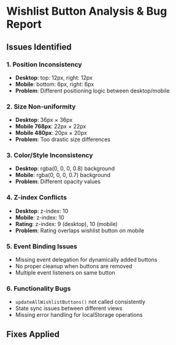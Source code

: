 # Wishlist Button Analysis & Bug Report

## Issues Identified

### 1. **Position Inconsistency**
- **Desktop**: top: 12px, right: 12px
- **Mobile**: bottom: 6px, right: 6px
- **Problem**: Different positioning logic between desktop/mobile

### 2. **Size Non-uniformity**
- **Desktop**: 36px × 36px
- **Mobile 768px**: 22px × 22px  
- **Mobile 480px**: 20px × 20px
- **Problem**: Too drastic size differences

### 3. **Color/Style Inconsistency**
- **Desktop**: rgba(0, 0, 0, 0.8) background
- **Mobile**: rgba(0, 0, 0, 0.7) background
- **Problem**: Different opacity values

### 4. **Z-index Conflicts**
- **Desktop**: z-index: 10
- **Mobile**: z-index: 10
- **Rating**: z-index: 9 (desktop), 10 (mobile)
- **Problem**: Rating overlaps wishlist button on mobile

### 5. **Event Binding Issues**
- Missing event delegation for dynamically added buttons
- No proper cleanup when buttons are removed
- Multiple event listeners on same button

### 6. **Functionality Bugs**
- `updateAllWishlistButtons()` not called consistently
- State sync issues between different views
- Missing error handling for localStorage operations

## Fixes Applied